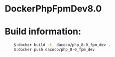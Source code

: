# DockerPhpFpmDev8.0

# Build information:
```bash
    $:docker build -t  dacoco/php_8-0_fpm_dev .
    $:docker push dacoco/php_8-0_fpm_dev
```